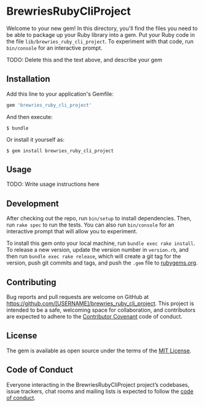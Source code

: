 # BrewriesRubyCliProject

Welcome to your new gem! In this directory, you'll find the files you need to be able to package up your Ruby library into a gem. Put your Ruby code in the file `lib/brewries_ruby_cli_project`. To experiment with that code, run `bin/console` for an interactive prompt.

TODO: Delete this and the text above, and describe your gem

## Installation

Add this line to your application's Gemfile:

```ruby
gem 'brewries_ruby_cli_project'
```

And then execute:

    $ bundle

Or install it yourself as:

    $ gem install brewries_ruby_cli_project

## Usage

TODO: Write usage instructions here

## Development

After checking out the repo, run `bin/setup` to install dependencies. Then, run `rake spec` to run the tests. You can also run `bin/console` for an interactive prompt that will allow you to experiment.

To install this gem onto your local machine, run `bundle exec rake install`. To release a new version, update the version number in `version.rb`, and then run `bundle exec rake release`, which will create a git tag for the version, push git commits and tags, and push the `.gem` file to [rubygems.org](https://rubygems.org).

## Contributing

Bug reports and pull requests are welcome on GitHub at https://github.com/[USERNAME]/brewries_ruby_cli_project. This project is intended to be a safe, welcoming space for collaboration, and contributors are expected to adhere to the [Contributor Covenant](http://contributor-covenant.org) code of conduct.

## License

The gem is available as open source under the terms of the [MIT License](https://opensource.org/licenses/MIT).

## Code of Conduct

Everyone interacting in the BrewriesRubyCliProject project’s codebases, issue trackers, chat rooms and mailing lists is expected to follow the [code of conduct](https://github.com/[USERNAME]/brewries_ruby_cli_project/blob/master/CODE_OF_CONDUCT.md).
